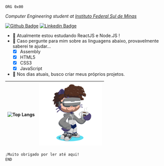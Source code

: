 ```assembly
ORG 0x00
```
<p><em>Computer Engineering student at <a href="https://portal.pcs.ifsuldeminas.edu.br/">Instituto Federal Sul de Minas</a></em></p>

[![Github Badge](https://img.shields.io/badge/-Github-000?style=flat-square&logo=Github&logoColor=white&link=https://github.com/azevgabriel)](https://github.com/azevgabriel)
[![Linkedin Badge](https://img.shields.io/badge/-LinkedIn-blue?style=flat-square&logo=Linkedin&logoColor=white&link=https://www.linkedin.com/in/azevgabriel/)](https://www.linkedin.com/in/azevgabriel/)

- 🌱 Atualmente estou estudando ReactJS e Node.JS !
- 💬 Caso pergunte para mim sobre as linguagens abaixo, provavelmente saberei te ajudar...
  - [x] Assembly
  - [x] HTML5
  - [x] CSS3
  - [x] JavaScript
- 👯 Nos dias atuais, busco criar meus próprios projetos.

|   ![Top Langs](https://github-readme-stats.vercel.app/api/top-langs/?username=azevgabriel&layout=compact)  |  <img src="./perso.png" width=200px/>  |
|     :---:      |     :---:      |

   
 
    


```assembly
;Muito obrigado por ler até aqui!
END
```

